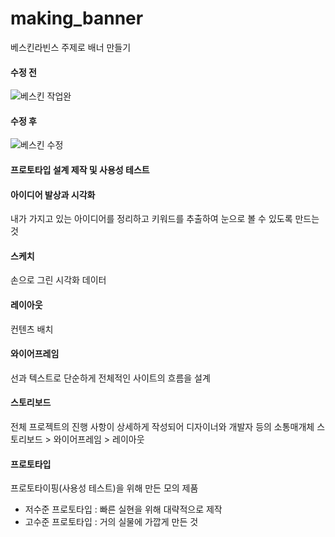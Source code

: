 # making_banner
베스킨라빈스 주제로 배너 만들기


#### 수정 전 


![베스킨 작업완](https://user-images.githubusercontent.com/88579497/147435635-cd5f7f06-b697-4cb8-93bd-7f1f03c1998e.jpg)



#### 수정 후

![베스킨 수정](https://user-images.githubusercontent.com/88579497/147435639-02060714-2a87-42b7-b498-3bc2445c5fcf.jpg)



#### 프로토타입 설계 제작 및 사용성 테스트

#### 아이디어 발상과 시각화
내가 가지고 있는 아이디어를 정리하고 키워드를 추출하여 눈으로 볼 수 있도록 만드는 것 

#### 스케치
손으로 그린 시각화 데이터

#### 레이아웃 

컨텐츠 배치 

#### 와이어프레임 
선과 텍스트로 단순하게 전체적인 사이트의 흐름을 설계 

#### 스토리보드 
전체 프로젝트의 진행 사항이 상세하게 작성되어 디자이너와 개발자 등의 소통매개체
스토리보드 > 와이어프레임 > 레이아웃

#### 프로토타입 
프로토타이핑(사용성 테스트)을 위해 만든 모의 제품
  - 저수준 프로토타입 : 빠른 실현을 위해 대략적으로 제작 
  - 고수준 프로토타입 : 거의 실물에 가깝게 만든 것 

